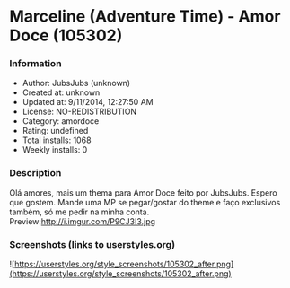 # Marceline (Adventure Time) - Amor Doce (105302)

### Information
- Author: JubsJubs (unknown)
- Created at: unknown
- Updated at: 9/11/2014, 12:27:50 AM
- License: NO-REDISTRIBUTION
- Category: amordoce
- Rating: undefined
- Total installs: 1068
- Weekly installs: 0


### Description
Olá amores, mais um thema para Amor Doce feito por JubsJubs. Espero que gostem. Mande uma MP se pegar/gostar do theme e faço exclusivos também, só me pedir na minha conta. Preview:http://i.imgur.com/P9CJ3I3.jpg


### Screenshots (links to userstyles.org)
![https://userstyles.org/style_screenshots/105302_after.png](https://userstyles.org/style_screenshots/105302_after.png)


